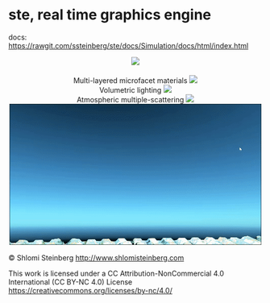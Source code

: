 # ste, real time graphics engine

docs: https://rawgit.com/ssteinberg/ste/docs/Simulation/docs/html/index.html

<p align="center">
  <a href="https://raw.githubusercontent.com/ssteinberg/ste/master/Simulation/Screenshots/hist/cascaded_shadows.png"><img src="Simulation/Screenshots/hist/cascaded_shadows.png"/></a><br/>
  <br/>
  Multi-layered microfacet materials
  <a href="https://raw.githubusercontent.com/ssteinberg/ste/master/Simulation/Screenshots/hist/multi_layered_materials.png"><img src="Simulation/Screenshots/hist/multi_layered_materials.png"/></a><br/>
  Volumetric lighting
  <a href="https://raw.githubusercontent.com/ssteinberg/ste/master/Simulation/Screenshots/hist/16May30.png"><img src="Simulation/Screenshots/hist/16May30.png"/></a><br/>
  Atmospheric multiple-scattering
  <a href="https://raw.githubusercontent.com/ssteinberg/ste/master/Simulation/Screenshots/hist/sunrise.gif"><img src="Simulation/Screenshots/hist/sunrise.gif"/></a><br/>
  <a href="https://raw.githubusercontent.com/ssteinberg/ste/master/Simulation/Screenshots/hist/sunset.gif"><img src="Simulation/Screenshots/hist/sunset.gif"/></a><br/>
</p>

© Shlomi Steinberg
http://www.shlomisteinberg.com

This work is licensed under a CC Attribution-NonCommercial 4.0 International (CC BY-NC 4.0) License
https://creativecommons.org/licenses/by-nc/4.0/
